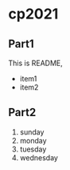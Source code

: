 # cp2021

## Part1
This is README,
- item1
- item2

## Part2
1. sunday
1. monday
1. tuesday
1. wednesday
